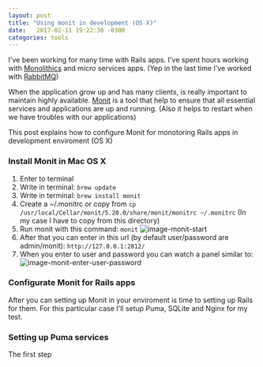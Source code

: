 ```yaml
---
layout: post
title: "Using monit in development (OS X)"
date:   2017-02-11 19:22:30 -0300
categories: tools
---
```

I've been working for many time with Rails apps. I've spent hours working with [Monolithics][monolithic-url] and micro services apps. (Yep in the last time I've worked with [RabbitMQ][rabbitmq-url])

When the application grow up and has many clients, is really important to maintain highly available. [Monit][monit-url] is a tool that help to ensure that all essential services and applications are up and running. (Also it helps to restart when we have troubles with our applications)

This post explains how to configure Monit for monotoring Rails apps in development enviroment (OS X)

### Install Monit in Mac OS X

1. Enter to terminal
2. Write in terminal: `brew update`
3. Write in terminal: `brew install monit`
4. Create a ~/.monitrc or copy from `cp /usr/local/Cellar/monit/5.20.0/share/monit/monitrc ~/.monitrc` (In my case I have to copy from this directory)
5. Run monit with this command: `monit`
![image-monit-start](http://i.imgur.com/tCjwCTN.png)
6. After that you can enter in this url (by default user/password are admin/monit): `http://127.0.0.1:2812/`
7. When you enter to user and password you can watch a panel similar to:
![image-monit-enter-user-password](http://i68.tinypic.com/b3sw3r.png)

### Configurate Monit for Rails apps

After you can setting up Monit in your enviroment is time to setting up Rails for them. For this particular case I'll setup Puma, SQLite and Nginx for my test.

### Setting up Puma services

The first step


[rabbitmq-url]: https://www.rabbitmq.com/
[monolithic-url]:https://en.wikipedia.org/wiki/Monolithic_application
[monit-url]: https://mmonit.com/monit/
